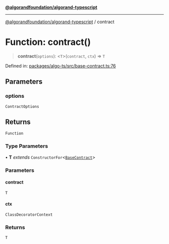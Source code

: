 [**@algorandfoundation/algorand-typescript**](../README.md)

***

[@algorandfoundation/algorand-typescript](../README.md) / contract

# Function: contract()

> **contract**(`options`): \<`T`\>(`contract`, `ctx`) => `T`

Defined in: [packages/algo-ts/src/base-contract.ts:76](https://github.com/algorandfoundation/puya-ts/blob/14c9827d80da81ff08b4923e997ba22be04aa0db/packages/algo-ts/src/base-contract.ts#L76)

## Parameters

### options

`ContractOptions`

## Returns

`Function`

### Type Parameters

• **T** *extends* `ConstructorFor`\<[`BaseContract`](../classes/BaseContract.md)\>

### Parameters

#### contract

`T`

#### ctx

`ClassDecoratorContext`

### Returns

`T`
